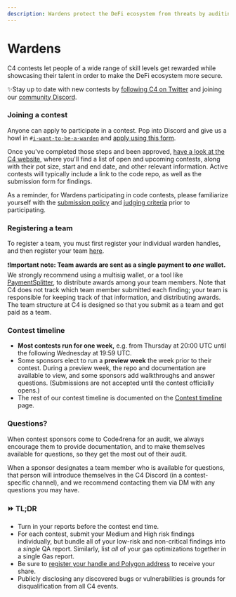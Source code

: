 ```yaml
---
description: Wardens protect the DeFi ecosystem from threats by auditing code.
---
```


# Wardens

C4 contests let people of a wide range of skill levels get rewarded while showcasing their talent in order to make the DeFi ecosystem more secure.

✨Stay up to date with new contests by [following C4 on Twitter](https://twitter.com/code423n4) and joining our [community Discord](https://discord.gg/EY5dvm3evD).

### Joining a contest

Anyone can apply to participate in a contest. Pop into Discord and give us a howl in `#`[`i-want-to-be-a-warden`](https://discord.gg/pmGC2gH9Mg) and [apply using this form](https://code4rena.com/register/).

Once you've completed those steps and been approved, [have a look at the C4 website](https://code4rena.com), where you'll find a list of open and upcoming contests, along with their pot size, start and end date, and other relevant information. Active contests will typically include a link to the code repo, as well as the submission form for findings.

As a reminder, for Wardens participating in code contests, please familiarize yourself with the [submission policy](submission-policy.md) and [judging criteria](judging-criteria.md) prior to participating.

### Registering a team

To register a team, you must first register your individual warden handles, and then register your team [here](https://code4rena.com/register-team/).

❗️**Important note: Team awards are sent as a single payment to *one* wallet.** We strongly recommend using a multisig wallet, or a tool like [PaymentSplitter](https://github.com/OpenZeppelin/openzeppelin-contracts/blob/master/contracts/finance/PaymentSplitter.sol), to distribute awards among your team members. Note that C4 does not track which team member submitted each finding; your team is responsible for keeping track of that information, and distributing awards. The team structure at C4 is designed so that you submit as a team and get paid as a team.


### Contest timeline

* **Most contests run for one week,** e.g. from Thursday at 20:00 UTC until the following Wednesday at 19:59 UTC.
* Some sponsors elect to run a **preview week** the week prior to their contest. During a preview week, the repo and documentation are available to view, and some sponsors add walkthroughs and answer questions. (Submissions are not accepted until the contest officially opens.)
* The rest of our contest timeline is documented on the [Contest timeline](../../structure/our-process/) page.

### Questions?

When contest sponsors come to Code4rena for an audit, we always encourage them to provide documentation, and to make themselves available for questions, so they get the most out of their audit.

When a sponsor designates a team member who is available for questions, that person will introduce themselves in the C4 Discord (in a contest-specific channel), and we recommend contacting them via DM with any questions you may have.

### ⏩ TL;DR

* Turn in your reports before the contest end time.
* For each contest, submit your Medium and High risk findings individually, but bundle all of your low-risk and non-critical findings into a *single* QA report. Similarly, list *all* of your gas optimizations together in a single Gas report.
* Be sure to [register your handle and Polygon address](https://code4rena.com/register/) to receive your share.
* Publicly disclosing any discovered bugs or vulnerabilities is grounds for disqualification from all C4 events.
